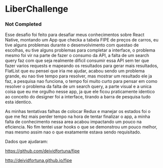 # LiberChallenge

### Not Completed

Esse desafio foi feito para desafiar meus conhecimentos sobre React Native, montando um App que checka a tabela FIPE de preços de carros, eu tive alguns problemas durante o desenvolvimento com questao de escolhas, eu tive alguns problemas para completar a interface, o problema mesmo foi vir na parte de fazer o consumo da API, a falta de um search query faz com que seja realmente dificil consumir essa API sem ter que fazer varios requests e mapeando os resultados para gerar mais resultados, FlatList que eu pensei que iria me ajudar, acabou sendo um problema grande, eu nao tive tempo para resolver, mas mostrar um resultado ele ja faz, a pesquisa nao funciona, o tempo foi muito curto para pensar em como resolver o problema da falta de um search query, a parte visual e a unica coisa que eu me orgulho nesse app, ja que ele ficou praticamente identico ao conceito do designer foi a interface, tirando a barra de pesquisa tudo esta identico.

As minhas tentativas falhas de colocar Redux e manejar os estados foi o que me fez mais perder tempo na hora de tentar finalizar o app, a minha falta de conhecimento nessa area acabou impactando um pouco na eficiencia. No fim tentei usar hooks o que se demonstrou um pouco melhor, mas mesmo assim nao o que exatamente estava sendo requisitado.

Dados que ajudaram:

https://github.com/deividfortuna/fipe

http://deividfortuna.github.io/fipe